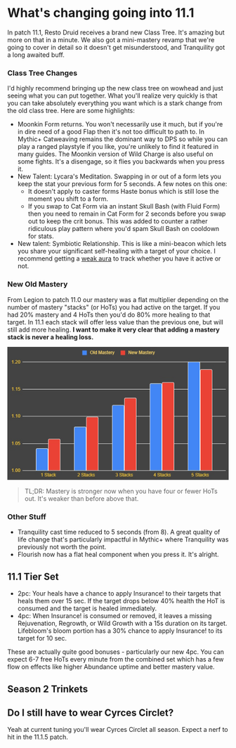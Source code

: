 

# What's changing going into 11.1

In patch 11.1, Resto Druid receives a brand new Class Tree. It's amazing but more on that in a minute. We also got a mini-mastery revamp that we're going to cover in detail so it doesn't get misunderstood, and Tranquility got a long awaited buff. 

### Class Tree Changes

I'd highly recommend bringing up the new class tree on wowhead and just seeing what you can put together. What you'll realize very quickly is that you can take absolutely everything you want which is a stark change from the old class tree. Here are some highlights:
- Moonkin Form returns. You won't necessarily use it much, but if you're in dire need of a good Flap then it's not too difficult to path to. In Mythic+ Catweaving remains the dominant way to DPS so while you can play a ranged playstyle if you like, you're unlikely to find it featured in many guides. The Moonkin version of Wild Charge is also useful on some fights. It's a disengage, so it flies you backwards when you press it.
- New Talent: Lycara's Meditation. Swapping in or out of a form lets you keep the stat your previous form for 5 seconds. A few notes on this one:
    - It doesn't apply to caster forms Haste bonus which is still lose the moment you shift to a form.
    - If you swap to Cat Form via an instant Skull Bash (with Fluid Form) then you need to remain in Cat Form for 2 seconds before you swap out to keep the crit bonus. This was added to counter a rather ridiculous play pattern where you'd spam Skull Bash on cooldown for stats.
- New talent: Symbiotic Relationship. This is like a mini-beacon which lets you share your significant self-healing with a target of your choice. I recommend getting a [weak aura](https://wago.io/qGDJdVRrk) to track whether you have it active or not.


### New Old Mastery

From Legion to patch 11.0 our mastery was a flat multiplier depending on the number of mastery "stacks" (or HoTs) you had active on the target. If you had 20% mastery and 4 HoTs then you'd do 80% more healing to that target. In 11.1 each stack will offer less value than the previous one, but will still add more healing. **I want to make it very clear that adding a mastery stack is never a healing loss.**

![Mastery Chart](./images/MasteryRevamp.jpg)

> TL;DR: Mastery is stronger now when you have four or fewer HoTs out. It's weaker than before above that.


### Other Stuff
- Tranquility cast time reduced to 5 seconds (from 8). A great quality of life change that's particularly impactful in Mythic+ where Tranquility was previously not worth the point.
- Flourish now has a flat heal component when you press it. It's alright. 

## 11.1 Tier Set

- 2pc: Your heals have a chance to apply Insurance! to their targets that heals them over 15 sec. If the target drops below 40% health the HoT is consumed and the target is healed immediately.
- 4pc: When Insurance! is consumed or removed, it leaves a missing Rejuvenation, Regrowth, or Wild Growth with a 15s duration on its target. Lifebloom's bloom portion has a 30% chance to apply Insurance! to its target for 10 sec. 

These are actually quite good bonuses - particularly our new 4pc. You can expect 6-7 free HoTs every minute from the combined set which has a few flow on effects like higher Abundance uptime and better mastery value. 


## Season 2 Trinkets


## Do I still have to wear Cyrces Circlet?

Yeah at current tuning you'll wear Cyrces Circlet all season. Expect a nerf to hit in the 11.1.5 patch. 
